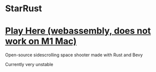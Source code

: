 # StarRust

# [Play Here (webassembly, does not work on M1 Mac)](https://larsdu.github.io/StarRust/)

Open-source sidescrolling space shooter made with Rust and Bevy

Currently very unstable
